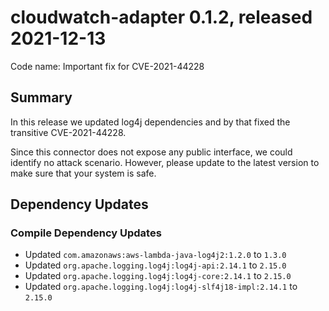 # cloudwatch-adapter 0.1.2, released 2021-12-13

Code name: Important fix for CVE-2021-44228

## Summary

In this release we updated log4j dependencies and by that fixed the transitive CVE-2021-44228.

Since this connector does not expose any public interface, we could identify no attack scenario. However, please update to the latest version to make sure that your system is safe.

## Dependency Updates

### Compile Dependency Updates

* Updated `com.amazonaws:aws-lambda-java-log4j2:1.2.0` to `1.3.0`
* Updated `org.apache.logging.log4j:log4j-api:2.14.1` to `2.15.0`
* Updated `org.apache.logging.log4j:log4j-core:2.14.1` to `2.15.0`
* Updated `org.apache.logging.log4j:log4j-slf4j18-impl:2.14.1` to `2.15.0`
